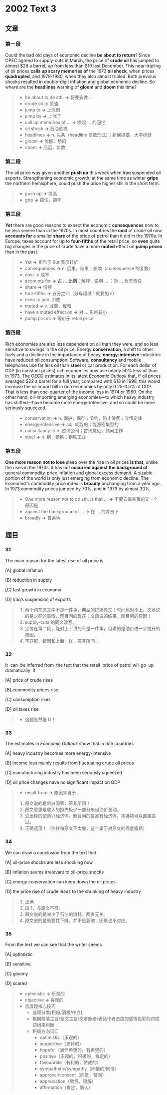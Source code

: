 # 2002 Text 3

## 文章

### 第一段

Could the bad old days of economic decline **be about to return**? Since OPEC agreed to supply-cuts in March, the price of **crude oil** has jumped to almost $26 a barrel, up from less than $10 last December. This near-tripling of oil prices **calls up scary memories of** the 1973 **oil shock**, when prices **quadrupled**, and 1979-1980, when they also almost tripled. Both previous shocks resulted in double-digit inflation and global economic decline. So where are the **headlines** warning of **gloom** and **doom** this time?

> - be about to do sth. **→** 将要去做 ...
> - crude oil **→** 原油
> - jump to **→** 上涨到
> - jump by **→** 上涨了
> - call up memories of ...  **→** 唤起 ... 的回忆
> - oil shock **→** 石油危机
> - headlines **→** n. 头条（headline 复数形式）；新闻提要，大字标题
> - gloom **→** 忧郁，愁闷
> - doom **→** 厄运，阶数

### 第二段

The oil price was given another **push up** this week when Iraq suspended oil exports. Strengthening economic growth, at the same time as winter **grips** the northern hemisphere, could push the price higher still in the short term.

> - push up **→** 提高
> - grip **→** 抓住，抓牢

### 第三段

**Yet** there are good reasons to expect the economic **consequences** now to be less severe than in the 1970s. In most countries the **cost** of crude oil now **accounts for** a smaller **share** of the price of petrol than it did in the 1970s. In Europe, taxes account for up to **four-fifths** of the retail price, so **even** quite big changes in the price of crude have a more **muted** effect on **pump prices** than in the past.

> - Yet **→** 相当于 But 表示转折
> - consequences **→** n. 后果，结果；影响（consequence 的复数）
> - cost **→** 成本
> - accounts for **→** **占 ... 比例**；解释，说明 ... ；对 ... 负有责任
> - share **→** 份额
> - four-fifths **→** 五分之四（分母超过 1 就要加 s）
> - even **→** adv. 即使
> - muted **→** v. 减弱，缓和
> - have a muted effect on **→** 对 ... 影响较小
> - pump prices **→** 等价于 retail price

### 第四段

Rich economies are also less dependent on oil than they were, and so less sensitive to swings in the oil price. Energy **conservation**, a shift to other fuels and a decline in the importance of heavy, **energy-intensive** industries have reduced oil consumption. Software, **consultancy** and mobile telephones use far less oil than **steel** or car production. For each dollar of GDP (in constant prices) rich economies now use nearly 50% less oil than in 1973. The OECD estimates in its latest _Economic Outlook_ that, if oil prices averaged $22 a barrel for a full year, compared with $13 in 1998, this would increase the oil import bill in rich economies by only 0.25-0.5% of GDP. That is less than one-quarter of the income loss in 1974 or 1980. On the other hand, oil-importing emerging economies—to which heavy industry has shifted—have become more energy-intensive, and so could be more seriously squeezed.

> - conservation **→** n. 保护，保存；节约，防止浪费；守恒定律
> - energy-intensive **→** adj. 耗能的；能源密集型的
> - consultancy **→** n. 咨询公司；咨询意见，顾问工作
> - steel **→** n. 钢，钢铁；钢铁工业

### 第五段

**One more reason not to lose** sleep over the rise in oil prices **is that**, unlike the rises in the 1970s, it has not **occurred** **against the background of** general commodity-price inflation and global excess demand. A sizable portion of the world is only just emerging from economic decline. The Economist’s commodity price index is **broadly** unchanging from a year ago. In 1973 commodity prices jumped by 70%, and in 1979 by almost 30%.

> - One more reason not to do sth. is that ...  **→** 不要去做某事的又一个原因是
> - against the background of ...  **→** 在 ... 的背景下
> - broadly **→** 普遍地

## 题目

### 31

The main reason for the latest rise of oil price is

[A] global inflation

[B] reduction in supply

[C] fast growth in economy

[D] Iraq’s suspension of exports

> 1. 两个词在原文中不是一件事，典型的拼凑原文；时间也对不上，文章说的是之前的事情，题目问的现在；文章说的结果，题目问的原因！
> 2. supply-cuts 的同义改写。
> 3. 定位在第二段，能对上！讲的不是一件事，但讲的是油价进一步提升的原因。
> 4. 不匹配，错因和上面一样，答非所问！

### 32

It  can  be inferred from  the text that the retail  price of petrol will go  up dramatically  if

[A] price of crude rises 

[B] commodity prices rise

[C] consumption rises 

[D] oil taxes rise

> - 这题显然是 D！

### 33

The estimates in _Economic_ _Outlook_ show that in rich countries

[A] heavy industry becomes more energy-intensive

[B] income loss mainly results from fluctuating crude oil prices 

[C] manufacturing industry has been seriously squeezed

[D] oil price changes have no significant impact on GDP

> - result from **→** 原因来自于 ... 
> 1. 原文说的是新兴国家，答非所问！
> 2. 原文意思是收入的损失极少一部分来自油价波动。
> 3. 受压榨的使新兴经济体，题目问的是富有经济体，本选项可以直接跳过。
> 4. 正确选项！（往往和原文不太像，这个属于对原文的高度概括）

### 34

We can draw a conclusion from the text that

[A] oil-price shocks are less shocking now

[B] inflation seems irrelevant to oil-price shocks

[C] energy conservation can keep down the oil prices

[D] the price rise of crude leads to the shrinking of heavy industry

> 1. 正确
> 2. 段 1，与原文不符。
> 3. 原文说的是减少了石油的消耗，两者无关。
> 4. 原文说的是重要性下降，并不是萎缩；因果也不对应。

### 35

From the text we can see that the writer seems

[A] optimistic

[B] sensitive 

[C] gloomy 

[D] scared

> - optimistic **→** 乐观的
> - objective **→** 客观的
> - 态度题核心技巧
> 	- 选项分类(积极/消极/中立)
> 	- 根据段落主旨/全文主旨/文章脉络/表达作者态度的感情色彩的词或词组来判断
> 	- 积极方向词汇
> 		- optimistic（乐观的）
> 		- supportive（支特的）
> 		- hopeful（满怀希望的，有希望的）
> 		- positive（乐观的，积极的，肯定的）
> 		- favourable（有利的，赞成的）
> 		- sympathetic/sympathy（同情的/同情）
> 		- approval/consent（同意，赞同）
> 		- appreciation（欣赏，理解）
> 		- affirmation（肯定，确认）